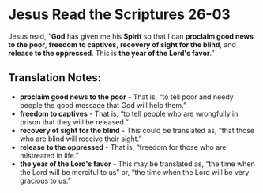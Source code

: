 Jesus Read the Scriptures 26-03
=================================


Jesus read, “**God** has given me his **Spirit** so that I can
**proclaim good news to the poor**, **freedom to captives**, **recovery
of sight for the blind**, and **release to the oppressed**. This is
**the year of the Lord's favor**.”

Translation Notes:
------------------

-   **proclaim good news to the poor** - That is, “to tell poor and
    needy people the good message that God will help them.”
-   **freedom to captives** - That is, “to tell people who are
    wrongfully in prison that they will be released.”
-   **recovery of sight for the blind** - This could be translated as,
    “that those who are blind will receive their sight.”
-   **release to the oppressed** - That is, “freedom for those who are
    mistreated in life.”
-   **the year of the Lord's favor** - This may be translated as, “the
    time when the Lord will be merciful to us” or, “the time when
    the Lord will be very gracious to us.”

